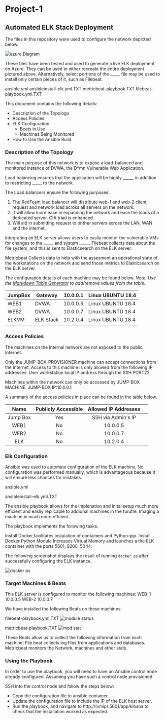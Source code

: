 # Project-1
## Automated ELK Stack Deployment

The files in this repository were used to configure the network depicted below.


![azure Diagram](https://user-images.githubusercontent.com/97639303/177405772-d17cc354-5f98-43e9-a88e-8f71d202b874.jpg)

These files have been tested and used to generate a live ELK deployment on Azure. They can be used to either recreate the entire deployment pictured above. Alternatively, select portions of the _____ file may be used to install only certain pieces of it, such as Filebeat.

 ansible.yml
ansibleinstall-elk.yml.TXT
metricbeat-playbook.TXT
filebeat-playbook.yml.TXT

This document contains the following details:
- Description of the Topologu
- Access Policies
- ELK Configuration
  - Beats in Use
  - Machines Being Monitored
- How to Use the Ansible Build


### Description of the Topology

The main purpose of this network is to expose a load-balanced and monitored instance of DVWA, the D*mn Vulnerable Web Application.

Load balancing ensures that the application will be highly _____, in addition to restricting _____ to the network.

The Load balancers ensure the following purposes:
1. The RedTeam load balancer will distribute web-1 and web-2 client request and network load across all servers on the network. 
2. It will allow more ease in expanding the network and ease the loads of a dedicated server. CIA triad is enhanced.
3. Will aid in submitting request to onther servers across the LAN, WAN and the internet.

Integrating an ELK server allows users to easily monitor the vulnerable VMs for changes to the _____ and system _____.
Filebeat collects data about the file system, and this is sent to Elasticsearch on the ELK server.

Metricbeat Collects data to help with the assesment an operational state of the workstations on the network and send those metrics to Elasticsearch on the ELK server. 

The configuration details of each machine may be found below.
_Note: Use the [Markdown Table Generator](http://www.tablesgenerator.com/markdown_tables) to add/remove values from the table_.

| JumpBox | Gateway   | 10.0.0.1 | Linux UBUNTU 18.4 |
|---------|-----------|----------|-------------------|
| WEB1    | DVWA      | 10.0.0.5 | Linux UBUNTU 18.4 |
| WEB2    | DVWA      | 10.0.0.7 | Linux UBUNTU 18.4 |
| ELKVM   | ELK Stack | 10.2.0.4 | Linux UBUNTU 18.4 |
|         |           |          |                   |

### Access Policies

The machines on the internal network are not exposed to the public Internet. 

Only the JUMP-BOX-PROVISIONER machine can accept connections from the Internet. Access to this machine is only allowed from the following IP addresses:
User workstation local IP address through the SSH PORT22.

Machines within the network can only be accessed by JUMP-BOX MACHINE.
JUMP-BOX IP:10.0.0.1

A summary of the access policies in place can be found in the table below.

|   Name   | Publicly Accessible | Allowed IP Addresses |   |
|:--------:|:-------------------:|:--------------------:|---|
| Jump Box | Yes                 | SSH via Admin's IP   |   |
| WEB1     | No                  | 10.0.0.5             |   |
| WEB2     | No                  | 10.0.0.7             |   |
| ELK      | No                  | 10.2.0.4             |   |

### Elk Configuration

Ansible was used to automate configuration of the ELK machine. No configuration was performed manually, which is advantageous because it will ensure less chances for mistakes.

ansible.yml

ansibleinstall-elk.yml.TXT

The ansible playbook allows for the implenation and inital setup much more efficient and easliy replicable to addional machines in the furutre. Imaging a machine in much more effcient. 

The playbook implements the following tasks:

Install Docker,facilitates instalation of containers and Python-pip. Install Docker Python Module Increases Virtual Memory and launches a the ELK container with the ports 5601, 9200, 5044.

The following screenshot displays the result of running `docker ps` after successfully configuring the ELK instance.

![docker ps](https://user-images.githubusercontent.com/97639303/177424896-2810fe77-60fa-40b9-a486-9ad46beb3a04.jpg)



### Target Machines & Beats
This ELK server is configured to monitor the following machines:
WEB-1 10.0.0.5
WEB-2 10.0.0.7

We have installed the following Beats on these machines:

filebeat-playbook.yml.TXT
![module status](https://user-images.githubusercontent.com/97639303/177425478-c42bc32d-ae7e-48c5-bbcc-45a776096e8e.jpg)

metricbeat-playbook.TXT
![mod stat](https://user-images.githubusercontent.com/97639303/177425623-933b19cd-7b9c-4026-8db4-bbcadf16bfaf.jpg)

These Beats allow us to collect the following information from each machine:
File beat collects log files from applications and databases. 
Metricbeat monitors the Network, machines and other stats.

### Using the Playbook
In order to use the playbook, you will need to have an Ansible control node already configured. Assuming you have such a control node provisioned: 

SSH into the control node and follow the steps below:
- Copy the configuration file to ansible container.
- Update the configuration file to include the IP of the ELK host server.
- Run the playbook, and navigate to http://(vmip):5601/app/kibana to check that the installation worked as expected.


